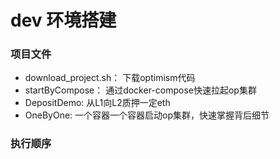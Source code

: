# dev 环境搭建

### 项目文件
- download_project.sh： 下载optimism代码
- startByCompose： 通过docker-compose快速拉起op集群
- DepositDemo: 从L1向L2质押一定eth
- OneByOne: 一个容器一个容器启动op集群，快速掌握背后细节

### 执行顺序

